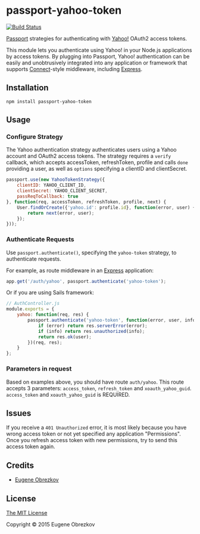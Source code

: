 # passport-yahoo-token

[![Build Status](https://travis-ci.org/ghaiklor/passport-yahoo-token.svg?branch=master)](https://travis-ci.org/ghaiklor/passport-yahoo-token)

[Passport](http://passportjs.org/) strategies for authenticating with [Yahoo!](http://www.yahoo.com/) OAuth2 access tokens.

This module lets you authenticate using Yahoo! in your Node.js applications by access tokens.
By plugging into Passport, Yahoo! authentication can be easily and unobtrusively integrated into any application or framework that supports [Connect](http://www.senchalabs.org/connect/)-style middleware, including [Express](http://expressjs.com/).

## Installation

```shell
npm install passport-yahoo-token
```

## Usage

### Configure Strategy

The Yahoo authentication strategy authenticates users using a Yahoo account and OAuth2 access tokens.
The strategy requires a `verify` callback, which accepts accessToken, refreshToken, profile and calls `done` providing a user, as well as `options` specifying a clientID and clientSecret.

```javascript
passport.use(new YahooTokenStrategy({
    clientID: YAHOO_CLIENT_ID,
    clientSecret: YAHOO_CLIENT_SECRET,
    passReqToCallback: true
}, function(req, accessToken, refreshToken, profile, next) {
    User.findOrCreate({'yahoo.id': profile.id}, function(error, user) {
        return next(error, user);
    });
}));
```

### Authenticate Requests

Use `passport.authenticate()`, specifying the `yahoo-token` strategy, to authenticate requests.

For example, as route middleware in an [Express](http://expressjs.com/) application:

```javascript
app.get('/auth/yahoo', passport.authenticate('yahoo-token');
```

Or if you are using Sails framework:

```javascript
// AuthController.js
module.exports = {
    yahoo: function(req, res) {
        passport.authenticate('yahoo-token', function(error, user, info) {
            if (error) return res.serverError(error);
            if (info) return res.unauthorized(info);
            return res.ok(user);
        })(req, res);
    }
};
```

### Parameters in request

Based on examples above, you should have route `auth/yahoo`.
This route accepts 3 parameters: `access_token`, `refresh_token` and `xoauth_yahoo_guid`.
`access_token` and `xoauth_yahoo_guid` is REQUIRED.

## Issues

If you receive a `401 Unauthorized` error, it is most likely because you have wrong access token or not yet specified any application "Permissions".
Once you refresh access token with new permissions, try to send this access token again.

## Credits

  - [Eugene Obrezkov](http://github.com/ghaiklor)

## License

[The MIT License](http://opensource.org/licenses/MIT)

Copyright © 2015 Eugene Obrezkov
